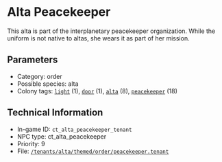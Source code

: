 # Alta Peacekeeper

This alta is part of the interplanetary peacekeeper organization. While the uniform is not native to altas, she wears it as part of her mission.

## Parameters

- Category: order
- Possible species: alta
- Colony tags: [`light`](https://ceterai.github.io/MyEnternia/Wiki/Tags/Light) (1), [`door`](https://ceterai.github.io/MyEnternia/Wiki/Tags/Door) (1), [`alta`](https://ceterai.github.io/MyEnternia/Wiki/Tags/Alta) (8), [`peacekeeper`](https://ceterai.github.io/MyEnternia/Wiki/Tags/Peacekeeper) (18)

## Technical Information

- In-game ID: `ct_alta_peacekeeper_tenant`
- NPC type: ct_alta_peacekeeper
- Priority: 9
- File: [`/tenants/alta/themed/order/peacekeeper.tenant`](https://github.com/Ceterai/Enternia/blob/main/tenants/alta/themed/order/peacekeeper.tenant)
